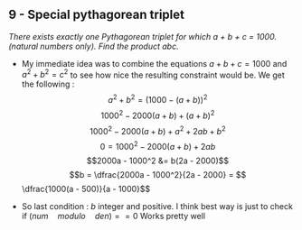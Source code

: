 ## 9 - Special pythagorean triplet
_There exists exactly one Pythagorean triplet for which a + b + c = 1000. (natural numbers only). Find the product abc._

- My immediate idea was to combine the equations $a + b + c = 1000$ and $a^2 + b^2 = c^2$ to see how nice the resulting constraint would be. We get the following :
$$a^2 + b^2 = (1000 - (a+b))^2$$
$$1000^2 - 2000(a+b) + (a+b)^2$$
$$1000^2 - 2000(a+b) + a^2 + 2ab + b^2$$
$$0 = 1000^2 - 2000(a+b) + 2ab$$
$$2000a - 1000^2 &= b(2a - 2000)$$
$$b = \dfrac{2000a - 1000^2}{2a - 2000} = $$$$
$$\dfrac{1000(a - 500)}{a - 1000}$$

- So last condition : $b$ integer and positive. I think best way is just to check if $(num \quad modulo \quad den) == 0$
Works pretty well
